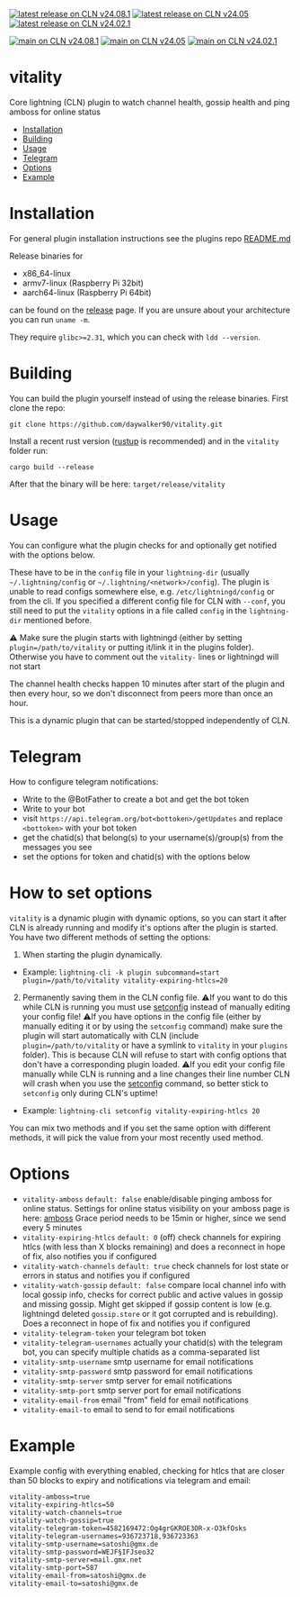 [![latest release on CLN v24.08.1](https://github.com/daywalker90/vitality/actions/workflows/latest_v24.08.yml/badge.svg?branch=main)](https://github.com/daywalker90/vitality/actions/workflows/latest_v24.08.yml) [![latest release on CLN v24.05](https://github.com/daywalker90/vitality/actions/workflows/latest_v24.05.yml/badge.svg?branch=main)](https://github.com/daywalker90/vitality/actions/workflows/latest_v24.05.yml) [![latest release on CLN v24.02.1](https://github.com/daywalker90/vitality/actions/workflows/latest_v24.02.yml/badge.svg?branch=main)](https://github.com/daywalker90/vitality/actions/workflows/latest_v24.02.yml) 

 [![main on CLN v24.08.1](https://github.com/daywalker90/vitality/actions/workflows/main_v24.08.yml/badge.svg?branch=main)](https://github.com/daywalker90/vitality/actions/workflows/main_v24.08.yml) [![main on CLN v24.05](https://github.com/daywalker90/vitality/actions/workflows/main_v24.05.yml/badge.svg?branch=main)](https://github.com/daywalker90/vitality/actions/workflows/main_v24.05.yml) [![main on CLN v24.02.1](https://github.com/daywalker90/vitality/actions/workflows/main_v24.02.yml/badge.svg?branch=main)](https://github.com/daywalker90/vitality/actions/workflows/main_v24.02.yml) 

# vitality 
Core lightning (CLN) plugin to watch channel health, gossip health and ping amboss for online status

* [Installation](#installation)
* [Building](#building)
* [Usage](#usage)
* [Telegram](#telegram)
* [Options](#options)
* [Example](#example)

# Installation
For general plugin installation instructions see the plugins repo [README.md](https://github.com/lightningd/plugins/blob/master/README.md#Installation)

Release binaries for
* x86_64-linux
* armv7-linux (Raspberry Pi 32bit)
* aarch64-linux (Raspberry Pi 64bit)

can be found on the [release](https://github.com/daywalker90/vitality/releases) page. If you are unsure about your architecture you can run ``uname -m``.

They require ``glibc>=2.31``, which you can check with ``ldd --version``.

# Building
You can build the plugin yourself instead of using the release binaries.
First clone the repo:

``git clone https://github.com/daywalker90/vitality.git``

Install a recent rust version ([rustup](https://rustup.rs/) is recommended) and in the ``vitality`` folder run:

``cargo build --release``

After that the binary will be here: ``target/release/vitality``

# Usage
You can configure what the plugin checks for and optionally get notified with the options below.

These have to be in the ``config`` file in your ``lightning-dir`` (usually ``~/.lightning/config`` or ``~/.lightning/<network>/config``). The plugin is unable to read configs somewhere else, e.g. ``/etc/lightningd/config`` or from the cli. If you specified a different config file for CLN with ``--conf``, you still need to put the ``vitality`` options in a file called ``config`` in the ``lightning-dir`` mentioned before.

:warning: Make sure the plugin starts with lightningd (either by setting ``plugin=/path/to/vitality`` or putting it/link it in the plugins folder). Otherwise you have to comment out the ``vitality-`` lines or lightningd will not start

The channel health checks happen 10 minutes after start of the plugin and then every hour, so we don't disconnect from peers more than once an hour.

This is a dynamic plugin that can be started/stopped independently of CLN.

# Telegram
How to configure telegram notifications:
* Write to the @BotFather to create a bot and get the bot token
* Write to your bot
* visit ``https://api.telegram.org/bot<bottoken>/getUpdates`` and replace ``<bottoken>`` with your bot token
* get the chatid(s) that belong(s) to your username(s)/group(s) from the messages you see
* set the options for token and chatid(s) with the options below

# How to set options
``vitality`` is a dynamic plugin with dynamic options, so you can start it after CLN is already running and modify it's options after the plugin is started. You have two different methods of setting the options:

1. When starting the plugin dynamically.

* Example: ``lightning-cli -k plugin subcommand=start plugin=/path/to/vitality vitality-expiring-htlcs=20``

2. Permanently saving them in the CLN config file. :warning:If you want to do this while CLN is running you must use [setconfig](https://docs.corelightning.org/reference/lightning-setconfig) instead of manually editing your config file! :warning:If you have options in the config file (either by manually editing it or by using the ``setconfig`` command) make sure the plugin will start automatically with CLN (include ``plugin=/path/to/vitality`` or have a symlink to ``vitality`` in your ``plugins`` folder). This is because CLN will refuse to start with config options that don't have a corresponding plugin loaded. :warning:If you edit your config file manually while CLN is running and a line changes their line number CLN will crash when you use the [setconfig](https://docs.corelightning.org/reference/lightning-setconfig) command, so better stick to ``setconfig`` only during CLN's uptime!

* Example: ``lightning-cli setconfig vitality-expiring-htlcs 20``

You can mix two methods and if you set the same option with different methods, it will pick the value from your most recently used method.

# Options
* ``vitality-amboss`` ``default: false`` enable/disable pinging amboss for online status. Settings for online status visibility on your amboss page is here: [amboss](https://amboss.space/settings?page=monitoring)  Grace period needs to be 15min or higher, since we send every 5 minutes
* ``vitality-expiring-htlcs`` ``default: 0`` (off) check channels for expiring htlcs (with less than X blocks remaining) and does a reconnect in hope of fix, also notifies you if configured
* ``vitality-watch-channels`` ``default: true`` check channels for lost state or errors in status and notifies you if configured
* ``vitality-watch-gossip`` ``default: false`` compare local channel info with local gossip info, checks for correct public and active values in gossip and missing gossip. Might get skipped if gossip content is low (e.g. lightningd deleted ``gossip.store`` or it got corrupted and is rebuilding). Does a reconnect in hope of fix and notifies you if configured
* ``vitality-telegram-token`` your telegram bot token
* ``vitality-telegram-usernames`` actually your chatid(s) with the telegram bot, you can specify multiple chatids as a comma-separated list
* ``vitality-smtp-username`` smtp username for email notifications
* ``vitality-smtp-password`` smtp password for email notifications
* ``vitality-smtp-server`` smtp server for email notifications
* ``vitality-smtp-port`` smtp server port for email notifications
* ``vitality-email-from`` email "from" field for email notifications
* ``vitality-email-to`` email to send to for email notifications

# Example
Example config with everything enabled, checking for htlcs that are closer than 50 blocks to expiry and notifications via telegram and email:
```
vitality-amboss=true
vitality-expiring-htlcs=50
vitality-watch-channels=true
vitality-watch-gossip=true
vitality-telegram-token=4582169472:Og4grGKROE3OR-x-O3kfOsks
vitality-telegram-usernames=936723718,936723363
vitality-smtp-username=satoshi@gmx.de
vitality-smtp-password=WEJF§IFJseo32
vitality-smtp-server=mail.gmx.net
vitality-smtp-port=587
vitality-email-from=satoshi@gmx.de
vitality-email-to=satoshi@gmx.de
```
